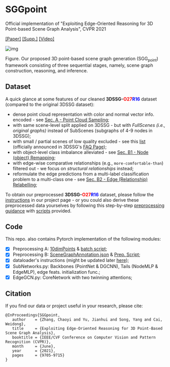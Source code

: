 # SGGpoint

Official implementation of "Exploiting Edge-Oriented Reasoning for 3D Point-based Scene Graph Analysis", CVPR 2021

[[Paper]](https://arxiv.org/pdf/2103.05558.pdf) [[Supp.]](https://sggpoint.github.io/supplementary.pdf) [[Video]](https://sggpoint.github.io/#video)

![img](docs/teaser.png)

Figure. Our proposed 3D point-based scene graph generation (SGG<sub>point</sub>) framework consisting of three sequential stages, namely, scene graph construction, reasoning, and inference.

## Dataset

A quick glance at some features of our cleaned <b>3DSSG-<font color="red">O27</font><font color="blue">R16</font></b> dataset (compared to the original 3DSSG dataset):
* dense point cloud representation with color and normal vector info. encoded - see [Sec. A - Point Cloud Sampling](https://chaoyivision.github.io/SGGpoint/#a-point-cloud-sampling);
* with same scene-level split applied on 3DSSG - but with <i>FullScenes (i.e., original graphs)</i> instead of SubScenes (subgraphs of 4-9 nodes in 3DSSG);
* with small / partial scenes of low quality excluded - see this [list](http://campar.in.tum.de/files/3RScan/partial.txt) (officially announced in 3DSSG's [FAQ Page](https://github.com/WaldJohannaU/3RScan/blob/master/FAQ.md#some-scenes-in-3rscan-seem-to-be-quite-small--partial-whys-that));
* with object-level class imbalance alleviated - see [Sec. B1 - Node (object) Remapping](https://chaoyivision.github.io/SGGpoint/#b-updates-on-scene-graph-annotations);
* with edge-wise comparative relationships (e.g., `more-comfortable-than`) filtered out - we focus on <i>structural relationships</i> instead;
* reformulate the edge predictions from a multi-label classification problem to a multi-class one - see [Sec. B2 - Edge (Relationship) Relabelling](https://chaoyivision.github.io/SGGpoint/#b-updates-on-scene-graph-annotations);

To obtain our preprocessed <b>3DSSG-<font color="red">O27</font><font color="blue">R16</font></b> dataset, please follow the [instructions](https://sggpoint.github.io/#dataset) in our project page - or you could also derive these preprocessed data yourselves by following this step-by-step [preprocessing guidance](https://chaoyivision.github.io/SGGpoint/#dataset-preprocessing) with [scripts](https://github.com/chaoyivision/SGGpoint/blob/main/preprocessing/) provided. 

## Code 

This repo. also contains Pytorch implementation of the following modules:
- [x] Preprocessing A: [10dimPoints](https://chaoyivision.github.io/SGGpoint/#a-point-cloud-sampling) & [batch script](https://github.com/chaoyivision/SGGpoint/blob/main/preprocessing/point_cloud_sampling.bash);
- [x] Preprocessing B: [SceneGraphAnnotation.json](https://chaoyivision.github.io/SGGpoint/#b-updates-on-scene-graph-annotations) & [Prep. Script](https://github.com/chaoyivision/SGGpoint/blob/main/preprocessing/scene_graph_remapping.ipynb);
- [x] dataloader's instructions (might be updated later [here](https://chaoyivision.github.io/SGGpoint/#last-few-steps));
- [x] SubNetworks.py: Backbones (PointNet & DGCNN), Tails (NodeMLP & EdgeMLP), edge feats. initialization func.;
- [x] EdgeGCN.py: CoreNetwork with two twinning attentions;

## Citation

If you find our data or project useful in your research, please cite:

```
@InProceedings{SGGpoint,
   author    = {Zhang, Chaoyi and Yu, Jianhui and Song, Yang and Cai, Weidong},
   title     = {Exploiting Edge-Oriented Reasoning for 3D Point-Based Scene Graph Analysis},
   booktitle = {IEEE/CVF Conference on Computer Vision and Pattern Recognition (CVPR)},
   month     = {June},
   year      = {2021},
   pages     = {9705-9715}
}
```
